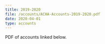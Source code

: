 ```yaml
---
title: 2019-2020
file: /accounts/ACHA-Accounts-2019-2020.pdf
date: 2020-04-01
type: accounts
---
```


PDF of accounts linked below.

